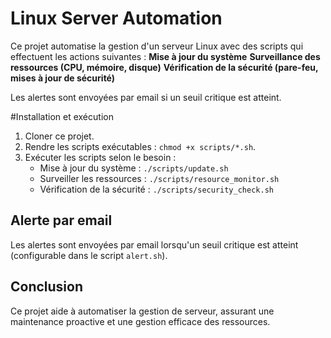 # Linux Server Automation

Ce projet automatise la gestion d'un serveur Linux avec des scripts qui effectuent les actions suivantes :
**Mise à jour du système**
 **Surveillance des ressources (CPU, mémoire, disque)**
**Vérification de la sécurité (pare-feu, mises à jour de sécurité)**

Les alertes sont envoyées par email si un seuil critique est atteint.

#Installation et exécution

1. Cloner ce projet.
2. Rendre les scripts exécutables : `chmod +x scripts/*.sh`.
3. Exécuter les scripts selon le besoin :
   - Mise à jour du système : `./scripts/update.sh`
   - Surveiller les ressources : `./scripts/resource_monitor.sh`
   - Vérification de la sécurité : `./scripts/security_check.sh`

## Alerte par email

Les alertes sont envoyées par email lorsqu'un seuil critique est atteint (configurable dans le script `alert.sh`).

## Conclusion

Ce projet aide à automatiser la gestion de serveur, assurant une maintenance proactive et une gestion efficace des ressources.
